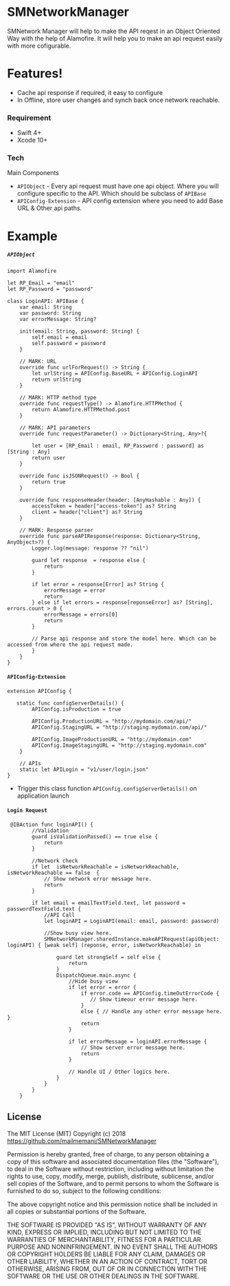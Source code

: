 # SMNetworkManager

SMNetwork Manager will help to make the API reqest in an Object Oriented Way with the help of Alamofire. It will help you to make an api request easily with more cofigurable. 

# Features!
  - Cache api response if required, it easy to configure
  - In Offline, store user changes and synch back once network reachable.

### Requirement

* Swift 4+
* Xcode 10+


### Tech

Main Components
* `APIObject` - Every api request must have one api object. Where you will configure specific to the API. Which should be subclass of `APIBase`
* `APIConfig-Extension` - API config extension where you need to add Base URL & Other api paths.

# Example

##### `APIObject`

```
import Alamofire

let RP_Email = "email"
let RP_Password = "password"

class LoginAPI: APIBase {
    var email: String
    var password: String
    var errorMessage: String?

    init(email: String, password: String) {
        self.email = email
        self.password = password
    }
    
    // MARK: URL
    override func urlForRequest() -> String {
        let urlString = APIConfig.BaseURL + APIConfig.LoginAPI
        return urlString
    }
    
    // MARK: HTTP method type
    override func requestType() -> Alamofire.HTTPMethod {
        return Alamofire.HTTPMethod.post
    }
    
    // MARK: API parameters
    override func requestParameter() -> Dictionary<String, Any>?{
    
        let user = [RP_Email : email, RP_Password : password] as [String : Any]
        return user
    }
    
    override func isJSONRequest() -> Bool {
        return true
    }
    
    override func responseHeader(header: [AnyHashable : Any]) {
        accessToken = header["access-token"] as? String
        client = header["client"] as? String
    }
    
    // MARK: Response parser
    override func parseAPIResponse(response: Dictionary<String, AnyObject>?) {
        Logger.log(message: response ?? "nil")
        
        guard let response  = response else {
            return
        }
        
        if let error = response[Error] as? String {
            errorMessage = error
            return
        } else if let errors = response[reponseError] as? [String], errors.count > 0 {
            errorMessage = errors[0]
            return
        }
        
        // Parse api response and store the model here. Which can be accessed from where the api request made.
        }
    }
}
```
#### `APIConfig-Extension`

```
extension APIConfig {

   static func configServerDetails() {
        APIConfig.isProduction = true
    
        APIConfig.ProductionURL = "http://mydomain.com/api/"
        APIConfig.StagingURL = "http://staging.mydomain.com/api/"
    
        APIConfig.ImageProductionURL = "http://mydomain.com"
        APIConfig.ImageStagingURL = "http://staging.mydomain.com"
    }
    
    // APIs
    static let APILogin = "v1/user/login.json"
}
```

- Trigger this class function `APIConfig.configServerDetails()` on application launch

#### `Login Request`

```
 @IBAction func loginAPI() {
        //Validation
        guard isValidationPassed() == true else {
            return
        }
        
        //Network check
        if let  isNetworkReachable = isNetworkReachable, isNetworkReachable == false  {
            // Show network error message here.
            return
        }
                    
        if let email = emailTextField.text, let password = passwordTextField.text {
            //API Call
            let loginAPI = LoginAPI(email: email, password: password)
            
            //Show busy view here.
            SMNetworkManager.sharedInstance.makeAPIRequest(apiObject: loginAPI) { [weak self] (reponse, error, isNetworkReachable) in
                
                guard let strongSelf = self else {
                    return
                }
                DispatchQueue.main.async {
                    //Hide busy view
                    if let error = error {
                        if error.code == APIConfig.timeOutErrorCode { 
                           // Show timeour error message here.
                        }
                        else { // Handle any other error message here. }
                        return
                    }
                    
                    if let errorMessage = loginAPI.errorMessage {
                        // Show server error message here.
                        return
                    }
                    
                    // Handle UI / Other logics here.
                }
            }
        }
    }
```


License
----

The MIT License (MIT)
Copyright (c) 2018 https://github.com/mailmemani/SMNetworkManager

Permission is hereby granted, free of charge, to any person obtaining a copy of this software and associated documentation files (the "Software"), to deal in the Software without restriction, including without limitation the rights to use, copy, modify, merge, publish, distribute, sublicense, and/or sell copies of the Software, and to permit persons to whom the Software is furnished to do so, subject to the following conditions:

The above copyright notice and this permission notice shall be included in all copies or substantial portions of the Software.

THE SOFTWARE IS PROVIDED "AS IS", WITHOUT WARRANTY OF ANY KIND, EXPRESS OR IMPLIED, INCLUDING BUT NOT LIMITED TO THE WARRANTIES OF MERCHANTABILITY, FITNESS FOR A PARTICULAR PURPOSE AND NONINFRINGEMENT. IN NO EVENT SHALL THE AUTHORS OR COPYRIGHT HOLDERS BE LIABLE FOR ANY CLAIM, DAMAGES OR OTHER LIABILITY, WHETHER IN AN ACTION OF CONTRACT, TORT OR OTHERWISE, ARISING FROM, OUT OF OR IN CONNECTION WITH THE SOFTWARE OR THE USE OR OTHER DEALINGS IN THE SOFTWARE.
